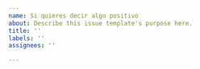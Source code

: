```yaml
---
name: Si quieres decir algo positivo
about: Describe this issue template's purpose here.
title: ''
labels: ''
assignees: ''

---
```



